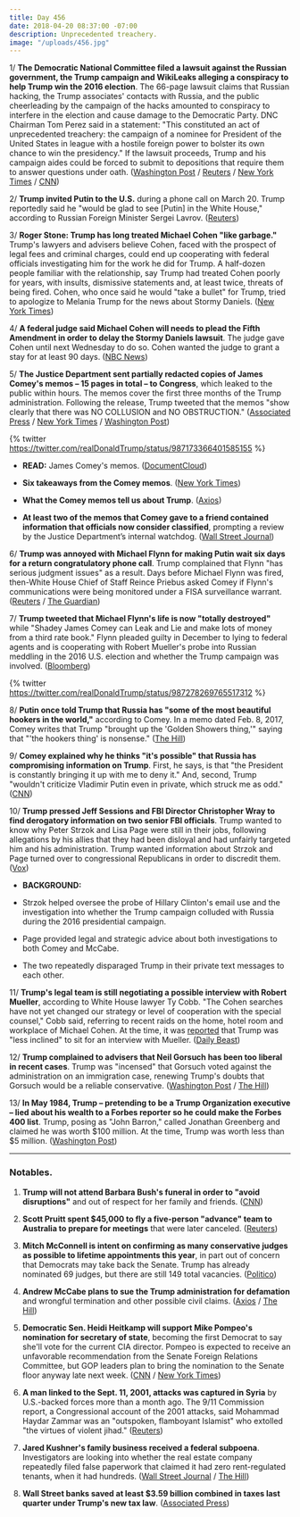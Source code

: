 ```yaml
---
title: Day 456
date: 2018-04-20 08:37:00 -07:00
description: Unprecedented treachery.
image: "/uploads/456.jpg"
---
```


1/ **The Democratic National Committee filed a lawsuit against the Russian government, the Trump campaign and WikiLeaks alleging a conspiracy to help Trump win the 2016 election**. The 66-page lawsuit claims that Russian hacking, the Trump associates' contacts with Russia, and the public cheerleading by the campaign of the hacks amounted to conspiracy to interfere in the election and cause damage to the Democratic Party. DNC Chairman Tom Perez said in a statement: "This constituted an act of unprecedented treachery: the campaign of a nominee for President of the United States in league with a hostile foreign power to bolster its own chance to win the presidency." If the lawsuit proceeds, Trump and his campaign aides could be forced to submit to depositions that require them to answer questions under oath. ([Washington Post](https://www.washingtonpost.com/politics/democratic-party-files-lawsuit-alleging-russia-the-trump-campaign-and-wikileaks-conspired-to-disrupt-the-2016-campaign/2018/04/20/befe8364-4418-11e8-8569-26fda6b404c7_story.html) / [Reuters](https://www.reuters.com/article/us-usa-trump-russia/democratic-party-sues-russia-trump-campaign-for-allegedly-disrupting-2016-election-idUSKBN1HR2BE) / [New York Times](https://www.nytimes.com/2018/04/20/us/politics/dnc-russia-trump-lawsuit.html) / [CNN](https://www.cnn.com/2018/04/20/politics/democrats-lawsuit-russia/index.html))

2/ **Trump invited Putin to the U.S.** during a phone call on March 20. Trump reportedly said he "would be glad to see \[Putin\] in the White House," according to Russian Foreign Minister Sergei Lavrov. ([Reuters](https://www.reuters.com/article/us-usa-trump-russia-putin/russia-says-trump-invited-putin-to-u-s-during-phone-call-idUSKBN1HR0LK?il=0))

3/ **Roger Stone: Trump has long treated Michael Cohen "like garbage."** Trump's lawyers and advisers believe Cohen, faced with the prospect of legal fees and criminal charges, could end up cooperating with federal officials investigating him for  the work he did for Trump. A half-dozen people familiar with the relationship, say Trump had treated Cohen poorly for years, with insults, dismissive statements and, at least twice, threats of being fired. Cohen, who once said he would "take a bullet" for Trump, tried to apologize to Melania Trump for the news about Stormy Daniels. ([New York Times](https://www.nytimes.com/2018/04/20/us/politics/trump-michael-cohen.html))

4/ **A federal judge said Michael Cohen will needs to plead the Fifth Amendment in order to delay the Stormy Daniels lawsuit**. The judge gave Cohen until next Wednesday to do so. Cohen wanted the judge to grant a stay for at least 90 days. ([NBC News](https://www.nbcnews.com/politics/politics-news/judge-hear-arguments-about-delaying-stormy-daniels-case-n867761))

5/ **The Justice Department sent partially redacted copies of James Comey's memos – 15 pages in total – to Congress**, which leaked to the public within hours. The memos cover the first three months of the Trump administration. Following the release, Trump tweeted that the memos "show clearly that there was NO COLLUSION and NO OBSTRUCTION." ([Associated Press](https://apnews.com/e29d5563fc0c45caa4faa6b3749405a6/In-Comey-memos,-Trump-fixates-on-'hookers,'-frets-over-Flynn) / [New York Times](https://www.nytimes.com/2018/04/19/us/politics/comey-memos-trump-justice-department.html) / [Washington Post](https://www.washingtonpost.com/world/national-security/justice-department-hands-comey-memos-to-congress/2018/04/19/e670f5f4-4430-11e8-bba2-0976a82b05a2_story.html))

{% twitter https://twitter.com/realDonaldTrump/status/987173366401585155 %}

* **READ:** James Comey's memos. ([DocumentCloud](https://www.documentcloud.org/documents/4442900-Ex-FBI-Director-James-Comey-s-memos.html))

* **Six takeaways from the Comey memos**. ([New York Times](https://www.nytimes.com/2018/04/20/us/politics/comey-memos-takeaways.html))

* **What the Comey memos tell us about Trump**. ([Axios](https://www.axios.com/what-james-comey-memos-tell-us-about-donald-trump-611462a9-7648-45db-95b0-9ad265733f30.html))

* **At least two of the memos that Comey gave to a friend contained information that officials now consider classified**, prompting a review by the Justice Department’s internal watchdog. ([Wall Street Journal](https://www.wsj.com/articles/justice-department-watchdog-probes-comey-memos-over-classified-information-1524243505))

6/ **Trump was annoyed with Michael Flynn for making Putin wait six days for a return congratulatory phone call**. Trump complained that Flynn "has serious judgment issues" as a result. Days before Michael Flynn was fired, then-White House Chief of Staff Reince Priebus asked Comey if Flynn's communications were being monitored under a FISA surveillance warrant. ([Reuters](https://www.reuters.com/article/us-usa-trump-russia-memos/comey-says-in-memos-that-trump-showed-concern-about-leaks-loyalty-dossier-idUSKBN1HR079) / [The Guardian](https://www.theguardian.com/us-news/2018/apr/20/trump-putin-comey-memos-flynn-call-delay-anger))

7/ **Trump tweeted that Michael Flynn's life is now "totally destroyed"** while "Shadey James Comey can Leak and Lie and make lots of money from a third rate book." Flynn pleaded guilty in December to lying to federal agents and is cooperating with Robert Mueller's probe into Russian meddling in the 2016 U.S. election and whether the Trump campaign was involved. ([Bloomberg](https://www.bloomberg.com/news/articles/2018-04-20/comey-memos-offer-account-of-private-conversations-with-trump))

{% twitter https://twitter.com/realDonaldTrump/status/987278269765517312 %}

8/ **Putin once told Trump that Russia has "some of the most beautiful hookers in the world,"** according to Comey. In a memo dated Feb. 8, 2017, Comey writes that Trump "brought up the 'Golden Showers thing,'" saying that "'the hookers thing' is nonsense." ([The Hill](http://thehill.com/blogs/blog-briefing-room/384067-comey-trump-says-putin-bragged-about-russia-having-the-most))

9/ **Comey explained why he thinks "it's possible" that Russia has compromising information on Trump**. First, he says, is that "the President is constantly bringing it up with me to deny it." And, second, Trump "wouldn't criticize Vladimir Putin even in private, which struck me as odd." ([CNN](https://www.cnn.com/2018/04/19/politics/james-comey-jake-tapper-cnntv/index.html))

10/ **Trump pressed Jeff Sessions and FBI Director Christopher Wray to find derogatory information on two senior FBI officials**. Trump wanted to know why Peter Strzok and Lisa Page were still in their jobs, following allegations by his allies that they had been disloyal and had unfairly targeted him and his administration. Trump wanted information about Strzok and Page turned over to congressional Republicans in order to discredit them. ([Vox](https://www.vox.com/2018/4/20/17258230/trump-sessions-fire-fbi-officials-strzok-page-text-messages))

* **BACKGROUND:**

* Strzok helped oversee the probe of Hillary Clinton's email use and the investigation into whether the Trump campaign colluded with Russia during the 2016 presidential campaign.

* Page provided legal and strategic advice about both investigations to both Comey and McCabe.

* The two repeatedly disparaged Trump in their private text messages to each other.

11/ **Trump's legal team is still negotiating a possible interview with Robert Mueller**, according to White House lawyer Ty Cobb. "The Cohen searches have not yet changed our strategy or level of cooperation with the special counsel," Cobb said, referring to recent raids on the home, hotel room and workplace of Michael Cohen. At the time, it was [reported](http://abcnews.go.com/Politics/president-trump-inclined-sit-special-counsel-interview-raid/story?id=54362470) that Trump was "less inclined" to sit for an interview with Mueller. ([Daily Beast](https://www.thedailybeast.com/white-house-attorney-ty-cobb-says-trumps-interview-negotiations-with-mueller-are-still-on))

12/ **Trump complained to advisers that Neil Gorsuch has been too liberal in recent cases**. Trump was "incensed" that Gorsuch voted against the administration on an immigration case, renewing Trump's doubts that Gorsuch would be a reliable conservative. ([Washington Post](https://www.washingtonpost.com/politics/trump-hires-giuliani-two-other-attorneys-amid-mounting-legal-turmoil-over-russia/2018/04/19/8346a7ca-4418-11e8-8569-26fda6b404c7_story.html) / [The Hill](http://thehill.com/regulation/court-battles/384073-trump-complaining-that-gorsuch-is-becoming-too-liberal-report))

13/ **In May 1984, Trump – pretending to be a Trump Organization executive – lied about his wealth to a Forbes reporter so he could make the Forbes 400 list**. Trump, posing as "John Barron," called Jonathan Greenberg and claimed he was worth $100 million. At the time, Trump was worth less than $5 million. ([Washington Post](https://www.washingtonpost.com/outlook/trump-lied-to-me-about-his-wealth-to-get-onto-the-forbes-400-here-are-the-tapes/2018/04/20/ac762b08-4287-11e8-8569-26fda6b404c7_story.html))

---

### Notables.

1. **Trump will not attend Barbara Bush's funeral in order to "avoid disruptions"** and out of respect for her family and friends. ([CNN](https://www.cnn.com/2018/04/19/politics/barbara-bush-funeral-donald-trump/index.html))

2. **Scott Pruitt spent $45,000 to fly a five-person "advance" team to Australia to prepare for meetings** that were later canceled. ([Reuters](https://www.reuters.com/article/us-usa-trump-pruitt-exclusive/exclusive-epa-chiefs-aides-security-agents-made-45000-trip-to-australia-idUSKBN1HQ2U7))

3. **Mitch McConnell is intent on confirming as many conservative judges as possible to lifetime appointments this year**, in part out of concern that Democrats may take back the Senate. Trump has already nominated 69 judges, but there are still 149 total vacancies. ([Politico](https://www.politico.com/story/2018/04/20/mcconnell-courts-judges-confirmation-senate-537366))

4. **Andrew McCabe plans to sue the Trump administration for defamation** and wrongful termination and other possible civil claims. ([Axios](https://www.axios.com/andrew-mccabe-fbi-james-comey-civil-lawsuit-trump-398b0c8a-3634-43bb-8498-29b536923cb8.html) / [The Hill](http://thehill.com/homenews/administration/384152-mccabe-to-sue-trump-admin-for-defamation-wrongful-termination))

5. **Democratic Sen. Heidi Heitkamp will support Mike Pompeo's nomination for secretary of state**, becoming the first Democrat to say she'll vote for the current CIA director. Pompeo is expected to receive an unfavorable recommendation from the Senate Foreign Relations Committee, but GOP leaders plan to bring the nomination to the Senate floor anyway late next week. ([CNN](https://www.cnn.com/2018/04/19/politics/heidi-heitkamp-to-vote-for-pompeo/index.html) / [New York Times](https://www.nytimes.com/2018/04/19/us/politics/pompeo-confirmation-foreign-relations-committee.html))

6. **A man linked to the Sept. 11, 2001, attacks was captured in Syria** by U.S.-backed forces more than a month ago. The 9/11 Commission report, a Congressional account of the 2001 attacks, said Mohammad Haydar Zammar was an "outspoken, flamboyant Islamist" who extolled "the virtues of violent jihad." ([Reuters](https://www.reuters.com/article/us-mideast-crisis-syria-prisoner/man-linked-to-9-11-attacks-on-u-s-captured-in-syria-pentagon-idUSKBN1HR027))

7. **Jared Kushner's family business received a federal subpoena**. Investigators are looking into whether the real estate company repeatedly filed false paperwork that claimed it had zero rent-regulated tenants, when it had hundreds. ([Wall Street Journal](https://www.wsj.com/articles/kushner-cos-subpoenaed-over-tenant-records-1524173492) / [The Hill](http://thehill.com/blogs/blog-briefing-room/news/384045-kushners-company-subpoenaed-by-federal-jury-after-filing-false))

8. **Wall Street banks saved at least $3.59 billion combined in taxes last quarter under Trump's new tax law**. ([Associated Press](https://apnews.com/96589643061e4437bd45fdcc35959fe0))
